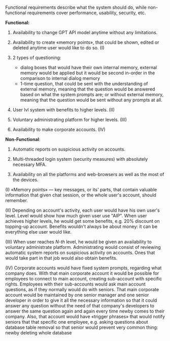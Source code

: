 Functional requirements describe what the system should do, while non-functional requirements cover performance, usability, security, etc.

**Functional:**

1. Availability to change GPT API model anytime without any limitations.

2. Availability to create «memory points», that could be shown, edited or deleted anytime user would like to do so. (I)

3. 2 types of questioning:
	- dialog boxes that would have their own internal memory, external memory would be applied but it would be second in-order in the comparison to internal dialog memory
	- 1-time question, that could be sent with the understanding of external memory, meaning that the question would be answered based on what the system prompts are; or without external memory, meaning that the question would be sent without any prompts at all.

4. User lvl system with benefits to higher levels. (II)

5. Voluntary administrating platform for higher levels. (III)

6. Availability to make corporate accounts. (IV)

**Non-Functional**:

1. Automatic reports on suspicious activity on accounts.

2. Multi-threaded login system (security measures) with absolutely necessary MFA.

3. Availability on all the platforms and web-browsers as well as the most of the devices.

(I) «Memory points» — key messages, or its' parts, that contain valuable information that given chat session, or the whole user's account, should remember.

(II) Depending on account's activity, each user would have his own user's level. Level would show how much given user use "AIP". When user achieves higher levels, he would get some benefits, e.g. 20% discount on topping-up account. Benefits wouldn't always be about money: it can be everything else user would like.

(III) When user reaches *N-th* level, he would be given an availability to voluntary administrate platform. Administrating would consist of reviewing automatic system reports on suspicious activity on accounts. Ones that would take part in that job would also obtain benefits.

(IV) Corporate accounts would have fixed system prompts, regarding what company does. With that main corporate account it would be possible for employees to connect to main account, creating sub-account with specific rights. Employees with their sub-accounts would ask main account questions, as if they normally would do with seniors. That main corporate account would be maintained by one senior manager and one senior developer in order to give it all the necessary information so that it could answer any question without the need of that company's developers to answer the same question again and again every time newby comes to their company. Also, that account would have «trigger phrases» that would notify seniors that that specific one employee, e.g. asking questions about database table removal so that senior would prevent very common thing: newby deleting whole database